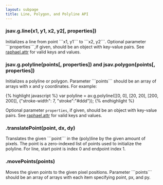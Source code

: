 ```yaml
---
layout: subpage
title: Line, Polygon, and Polyline API
---
```


<h3 class="apimethod">jsav.g.line(x1, y1, x2, y2[, properties])</h3>
Initializes a line from point ```x1, y1``` to ```x2, y2```. Optional parameter
  ```properties```,if given, should be an object with key-value pairs. See
  <a href="http://raphaeljs.com/reference.html#Element.attr">raphael.attr</a> for valid keys and values.

<h3 class="apimethod">jsav.g.polyline(points[, properties]) and jsav.polygon(points[, properties])</h3>
Initializes a polyline or polygon. Parameter ```points``` should be an array of arrays with
  x and y coordinates. For example:

{% highlight javascript %}
var polyline = av.g.polyline([[0, 0], [20, 20], [200, 200]],
                              {"stroke-width": 7, "stroke":"#ddd"});
{% endhighlight %}

Optional parameter ```properties```, if given, should be an object with key-value pairs. See
  <a href="http://raphaeljs.com/reference.html#Element.attr">raphael.attr</a> for valid keys and values.

<h3 class="apimethod">.translatePoint(point, dx, dy)</h3>
Translates the given ```point``` in the (poly)line by the given amount of pixels. The point is a zero-indexed list of points used to initialize the polyline. For line, start point is index 0 and endpoint index 1.

<h3 class="apimethod">.movePoints(points)</h3>
Moves the given points to the given pixel positions. Parameter ```points``` should be an array of arrays with each item specifying point, px, and py.
